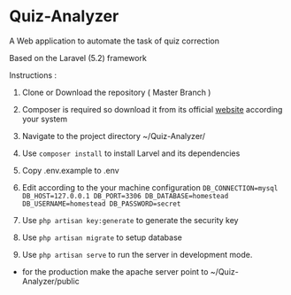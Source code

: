 # Quiz-Analyzer
A Web application to automate the task of quiz correction

Based on the Laravel (5.2) framework

Instructions :

1. Clone or Download the repository ( Master Branch )

2. Composer is required so download it from its official [website](https://getcomposer.org/) according your system

3. Navigate to the project directory ~/Quiz-Analyzer/

4. Use `composer install` to install Larvel and its dependencies   

5. Copy .env.example to .env

6. Edit according to the your machine configuration
        `DB_CONNECTION=mysql
         DB_HOST=127.0.0.1
         DB_PORT=3306
         DB_DATABASE=homestead
         DB_USERNAME=homestead
         DB_PASSWORD=secret`  


7. Use `php artisan key:generate` to generate the security key

8. Use `php artisan migrate` to setup database

9. Use `php artisan serve`  to run the server in development mode.
  - for the production make the apache server point to ~/Quiz-Analyzer/public  
